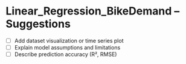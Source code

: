 # Linear_Regression_BikeDemand – Suggestions

- [ ] Add dataset visualization or time series plot
- [ ] Explain model assumptions and limitations
- [ ] Describe prediction accuracy (R², RMSE)
